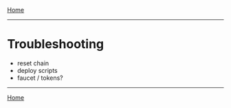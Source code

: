 [Home](../README.md) 
***
# Troubleshooting

- reset chain
- deploy scripts
- faucet / tokens?

***
[Home](../README.md) 